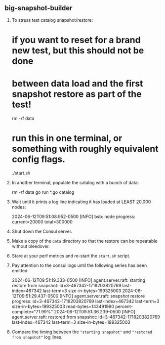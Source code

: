 big-snapshot-builder
--------------------

1. To stress test catalog snapshot/restore:

    # if you want to reset for a brand new test, but this should not be done
    # between data load and the first snapshot restore as part of the test!
    rm -rf data

    # run this in one terminal, or something with roughly equivalent config flags.
    ./start.sh

2. In another terminal, populate the catalog with a bunch of data:

    rm -rf data
    go run *.go catalog

3. Wait until it prints a log line indicating it has loaded at LEAST 20,000 nodes:

    2024-06-12T09:51:08.952-0500 [INFO]  bsb: node progress: current=20000 total=300000

4. Shut down the Consul server.

5. Make a copy of the `data` directory so that the restore can be repeatable without bleedover.

6. Stare at your perf metrics and re-start the `start.sh` script.

7. Pay attention to the consul logs until the following series has been emitted:

    2024-06-12T09:51:19.333-0500 [INFO]  agent.server.raft: starting restore from snapshot: id=3-467342-1718203820769 last-index=467342 last-term=3 size-in-bytes=199325003
    2024-06-12T09:51:29.437-0500 [INFO]  agent.server.raft: snapshot restore progress: id=3-467342-1718203820769 last-index=467342 last-term=3 size-in-bytes=199325003 read-bytes=143491990 percent-complete="71.99%"
    2024-06-12T09:51:36.239-0500 [INFO]  agent.server.raft: restored from snapshot: id=3-467342-1718203820769 last-index=467342 last-term=3 size-in-bytes=199325003

8. Compare the timing between the `"starting snapshot"` and `"restored from snapshot"` log lines.



